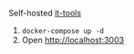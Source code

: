 Self-hosted [it-tools](https://github.com/CorentinTh/it-tools)

1. `docker-compose up -d`
2. Open [http://localhost:3003](http://localhost:3003)
